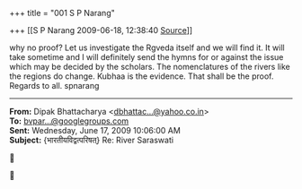 +++
title = "001 S P Narang"

+++
[[S P Narang	2009-06-18, 12:38:40 [Source](https://groups.google.com/g/bvparishat/c/h_o9ZGygqV8)]]



why no proof? Let us investigate the Rgveda itself and we will find it. It will take sometime and I will definitely send the hymns for or against the issue which may be decided by the scholars. The nomenclatures of the rivers like the regions do change. Kubhaa is the evidence. That shall be the proof. Regards to all. spnarang  

  

------------------------------------------------------------------------

**From:** Dipak Bhattacharya \<[dbhattac...@yahoo.co.in]()\>  
**To:** [bvpar...@googlegroups.com]()  
**Sent:** Wednesday, June 17, 2009 10:06:00 AM  
**Subject:** {भारतीयविद्वत्परिषत्} Re: River Saraswati  





